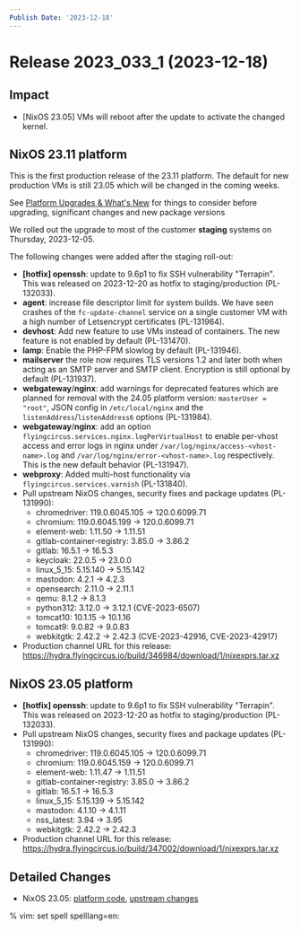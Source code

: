 ```yaml
---
Publish Date: '2023-12-18'
---
```


# Release 2023_033_1 (2023-12-18)

## Impact

- \[NixOS 23.05\] VMs will reboot after the update to activate the changed kernel.

## NixOS 23.11 platform

This is the first production release of the 23.11 platform. The default for
new production VMs is still 23.05 which will be changed in the coming weeks.

See [Platform Upgrades & What's New](https://doc.flyingcircus.io/roles/fc-23.11-dev/upgrade.html)
for things to consider before upgrading, significant changes and new package versions

We rolled out the upgrade to most of the customer **staging** systems on
Thursday, 2023-12-05.

The following changes were added after the staging roll-out:

- **\[hotfix] openssh**: update to 9.6p1 to fix SSH vulnerability "Terrapin".
  This was released on 2023-12-20 as hotfix to staging/production (PL-132033).
- **agent**: increase file descriptor limit for system builds. We have seen
  crashes of the `fc-update-channel` service on a single customer VM with a
  high number of Letsencrypt certificates (PL-131964).
- **devhost**: Add new feature to use VMs instead of containers. The new feature
  is not enabled by default (PL-131470).
- **lamp**: Enable the PHP-FPM slowlog by default (PL-131946).
- **mailserver** the role now requires TLS versions 1.2 and later both when
  acting as an SMTP server and SMTP client. Encryption is still optional by
  default (PL-131937).
- **webgateway**/**nginx**: add warnings for deprecated features which are planned for removal
  with the 24.05 platform version: `masterUser = "root"`, JSON config in
  `/etc/local/nginx` and the `listenAddress`/`listenAddress6` options (PL-131984).
- **webgateway**/**nginx**: add an option
  `flyingcircus.services.nginx.logPerVirtualHost` to enable per-vhost
  access and error logs in nginx under
  `/var/log/nginx/access-<vhost-name>.log` and
  `/var/log/nginx/error-<vhost-name>.log` respectively. This is the new
  default behavior (PL-131947).
- **webproxy**: Added multi-host functionality via
  `flyingcircus.services.varnish` (PL-131840).
- Pull upstream NixOS changes, security fixes and package updates (PL-131990):
  - chromedriver: 119.0.6045.105 -> 120.0.6099.71
  - chromium: 119.0.6045.199 -> 120.0.6099.71
  - element-web: 1.11.50 -> 1.11.51
  - gitlab-container-registry: 3.85.0 -> 3.86.2
  - gitlab: 16.5.1 -> 16.5.3
  - keycloak: 22.0.5 -> 23.0.0
  - linux_5_15: 5.15.140 -> 5.15.142
  - mastodon: 4.2.1 -> 4.2.3
  - opensearch: 2.11.0 -> 2.11.1
  - qemu: 8.1.2 -> 8.1.3
  - python312: 3.12.0 -> 3.12.1 (CVE-2023-6507)
  - tomcat10: 10.1.15 -> 10.1.16
  - tomcat9: 9.0.82 -> 9.0.83
  - webkitgtk: 2.42.2 → 2.42.3 (CVE-2023-42916, CVE-2023-42917)
- Production channel URL for this release: https://hydra.flyingcircus.io/build/346984/download/1/nixexprs.tar.xz

## NixOS 23.05 platform

- **\[hotfix] openssh**: update to 9.6p1 to fix SSH vulnerability "Terrapin".
  This was released on 2023-12-20 as hotfix to staging/production (PL-132033).
- Pull upstream NixOS changes, security fixes and package updates (PL-131990):
  - chromedriver: 119.0.6045.105 -> 120.0.6099.71
  - chromium: 119.0.6045.159 -> 120.0.6099.71
  - element-web: 1.11.47  -> 1.11.51
  - gitlab-container-registry: 3.85.0 -> 3.86.2
  - gitlab: 16.5.1 -> 16.5.3
  - linux_5_15: 5.15.139 -> 5.15.142
  - mastodon: 4.1.10 -> 4.1.11
  - nss_latest: 3.94 -> 3.95
  - webkitgtk: 2.42.2 → 2.42.3
- Production channel URL for this release: https://hydra.flyingcircus.io/build/347002/download/1/nixexprs.tar.xz


## Detailed Changes

- NixOS 23.05: [platform code](https://github.com/flyingcircusio/fc-nixos/compare/fc/r2023_032/23.05...cb2b46c1741dc01273bdef8c141f804b91e8aff0),
 [upstream changes](https://github.com/flyingcircusio/nixpkgs/compare/045aea9af69a56bafe26cc2c59b94e237ecc1f98...e8b676d267c5024421cf177527f271da5a0c6344)

% vim: set spell spelllang=en:
